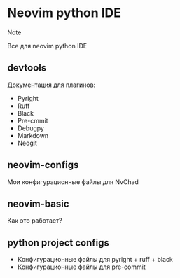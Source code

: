# Neovim python IDE

> [!NOTE]
> Все для neovim python IDE

## devtools

Документация для плагинов:

- Pyright
- Ruff
- Black
- Pre-cmmit
- Debugpy
- Markdown
- Neogit

## neovim-configs

Мои конфигурационные файлы для NvChad

## neovim-basic

Как это работает?

## python project configs

- Конфигурационные файлы для pyright + ruff + black
- Конфигурационные файлы для pre-commit
